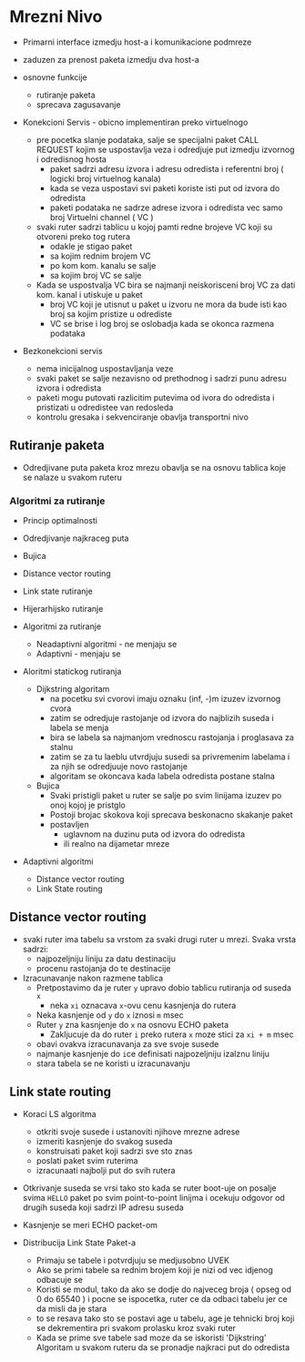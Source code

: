 # Mrezni Nivo
- Primarni interface izmedju host-a i komunikacione podmreze
- zaduzen za prenost paketa izmedju dva host-a
- osnovne funkcije
	- rutiranje paketa
	- sprecava zagusavanje

- Konekcioni Servis  - obicno implementiran preko virtuelnogo
	- pre pocetka slanje podataka, salje se specijalni paket CALL REQUEST kojim se uspostavlja veza i odredjuje put izmedju izvornog i odredisnog hosta
		- paket sadrzi adresu izvora i adresu odredista i referentni broj ( logicki broj virtuelnog kanala)
		- kada se veza uspostavi svi paketi koriste isti put od izvora do odredista
		- paketi podataka ne sadrze adrese izvora i odredista vec samo broj Virtuelni channel ( VC )
	-  svaki ruter sadrzi tablicu u kojoj pamti redne brojeve VC koji su otvoreni preko tog rutera
		- odakle je stigao paket
		- sa kojim rednim brojem VC
		- po kom kom. kanalu se salje
		- sa kojim broj VC se salje
	- Kada se uspostvalja VC bira se najmanji neiskorisceni broj VC za dati kom. kanal i utiskuje u paket
		- broj VC koji je utisnut u paket u izvoru ne mora da bude isti kao broj sa kojim pristize u odrediste 
		- VC se brise i log broj se oslobadja kada se okonca razmena podataka

- Bezkonekcioni servis
	- nema inicijalnog uspostavljanja veze
	- svaki paket se salje nezavisno od prethodnog i sadrzi punu adresu izvora i odredista
	- paketi mogu putovati razlicitim putevima od ivora do odredista i pristizati u odredistee van redosleda
	- kontrolu gresaka i sekvenciranje obavlja transportni nivo

## Rutiranje paketa
- Odredjivane puta paketa kroz mrezu obavlja se na osnovu tablica koje se nalaze u svakom ruteru

### Algoritmi za rutiranje
- Princip optimalnosti
- Odredjivanje najkraceg puta
- Bujica
- Distance vector routing
- Link state rutiranje
- Hijerarhijsko rutiranje

- Algoritmi za rutiranje
	- Neadaptivni algoritmi - ne menjaju se 
	- Adaptivni - menjaju se 

- Aloritmi statickog rutiranja
	- Dijkstring algoritam
		- na pocetku svi cvorovi imaju oznaku (inf, -)m izuzev izvornog cvora
		- zatim se odredjuje rastojanje od izvora do najblizih suseda i labela se menja
		- bira se labela sa najmanjom vrednoscu rastojanja i proglasava za stalnu
		- zatim se za tu laeblu utvrdjuju susedi sa privremenim labelama i za njih se odredjuuje novo rastojanje
		- algoritam se okoncava kada labela odredista postane stalna
	- Bujica 
		- Svaki pristigli paket u ruter se salje po svim linijama izuzev po onoj kojoj je pristglo
		- Postoji brojac skokova koji sprecava beskonacno skakanje paket
		- postavljen 
			- uglavnom na duzinu puta od izvora do odredista
			- ili realno na dijametar mreze
- Adaptivni algoritmi
	- Distance vector routing
	- Link State routing

## Distance vector routing
- svaki ruter ima tabelu sa vrstom za svaki drugi ruter u mrezi. Svaka vrsta sadrzi:
	- najpozeljniju liniju za datu destinaciju
	- procenu rastojanja do te destinacije
- Izracunavanje nakon razmene tablica
	- Pretpostavimo da je ruter `y` upravo dobio tablicu rutiranja od suseda `x`
		- neka `xi` oznacava `x`-ovu cenu kasnjenja do rutera
	- Neka kasnjenje od `y` do `x` iznosi `m` msec
	- Ruter `y` zna kasnjenje do `x` na osnovu ECHO paketa
		-  Zakljucuje da do ruter `i` preko rutera `x` moze stici za `xi + m` msec
	- obavi ovakva izracunavanja za sve svoje susede 
	- najmanje kasnjenje do `i`ce definisati najpozeljniju izalznu liniju 
	- stara tabela se ne koristi u izracunavanju

## Link state routing 
- Koraci LS algoritma
	- otkriti svoje susede i ustanoviti njihove mrezne adrese
	- izmeriti kasnjenje do svakog suseda
	- konstruisati paket koji sadrzi sve sto znas
	- poslati paket svim ruterima
	- izracunaati najbolji put do svih rutera

- Otkrivanje suseda se vrsi tako sto kada se ruter boot-uje on posalje svima `HELLO` paket po svim point-to-point linijma i ocekuju odgovor od drugih suseda koji sadrzi IP adresu suseda
- Kasnjenje se meri ECHO packet-om

- Distribucija Link State Paket-a 
	- Primaju se tabele i potvrdjuju  se medjusobno UVEK
	- Ako se primi tabele sa rednim brojem koji je nizi od vec idjenog odbacuje se
	- Koristi se modul, tako  da ako se dodje do najveceg broja ( opseg od 0 do 65540 ) i pocne se ispocetka, ruter ce da odbaci tabelu jer ce da misli da je stara
	- to se resava tako  sto se postavi age u tabelu, age je tehnicki broj koji se dekrementira pri svakom prolasku kroz svaki ruter 
	- Kada se prime sve tabele sad moze da se iskoristi 'Dijkstring' Algoritam u svakom ruteru da se pronadje najkraci put do odredista